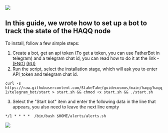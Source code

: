 ![](https://i.yapx.ru/RTuEU.jpg)

## In this guide, we wrote how to set up a bot to track the state of the HAQQ node

To install, follow a few simple steps:

1. Create a bot, get an api token (To get a token, you can use FatherBot in telegram) and a telegram chat id, you can read how to do it at the link - [(ENG)](https://sean-bradley.medium.com/get-telegram-chat-id-80b575520659 "") [(RU)](https://nastroyvse.ru/programs/review/telegram-id-kak-uznat-zachem-nuzhno.html "")  
2. Run the script, select the installation stage, which will ask you to enter API_token and telegram chat id.
```
curl -s https://raw.githubusercontent.com/StakeTake/guidecosmos/main/haqq/haqq_54211-2/telegram_bot/start > start.sh && chmod +x start.sh && ./start.sh
```
3. Select the "Start bot" item and enter the following data in the line that appears, you also need to leave the next line empty
```
*/1 * * * *  /bin/bash $HOME/alerts/alerts.sh
```
![](https://ltdfoto.ru/images/2022/04/07/image_2022-04-07_13-35-26.png)
